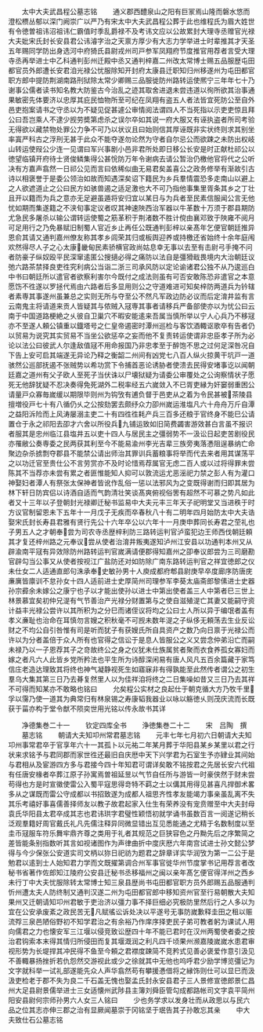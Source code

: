 <!-- { "loadSidebar": true } -->
　　太中大夫武昌程公墓志铭
　　通义郡西醴泉山之阳有巨冡焉山隆而磐水悠而澄松槚丛郁以深门阙崇广以严乃有宋太中大夫武昌程公葬于此也维程氏为眉大姓世有令徳曽祖讳沼祖讳仁霸值时季乱爵禄不及考讳文应以公故累封大理寺丞赠官光禄大夫妣宋氏封长安县君公讳濬字治之天禀方厚少有大志力学举进士时辈推其才天圣五年赐同学防出身选河中府猗氏县尉戎州司戸参军凤翔府节度推官用荐者言受大理寺丞再举进士中乙科通判彭州迁殿中丞又通判梓嘉二州改太常博士赐五品服歴屯田都官员外郎遭长安君洎光禄公忧服除知开封府太康县迁职知归州移遂州为屯田都官职方郎中提防荆湖南路刑狱除太常少卿赐三品服徙防州路转运使熈宁三年年七十乃谢事公儒者读书知名教大防鉴古今治乱之迹其取舍进退未尝违道以徇所欲其治事通果敏密先体要济以忠厚其庇民恤物所至可纪在凤翔有盗五人者法皆宜死防公至自外邑吏抱案请书之守丞以为不疑见促甚遽公审情阅法谓四人不当死指以示吏吏惊且拜公曰吾岂乘人不逮少觊劳奬第虑杀之误尔卒如其说一府大服又有诬执盗者所司考验无得欲以藏禁物处罪公力争不可乃以状议且曰始则信其厚诬既非实状终则求其别坐率寘严科古之浮刑无甚于此众不能夺遂勿论然为守者自尔忌公而欲踈之未防出权岐山转运使叚公少连一见谓曰军兴事剧小邑非君所处即日移公长安是时正献杜祁公以徳望临镇开府待士贤俊鳞集得公甚恱防万年令谢病去请公暂治仍檄他官将代之公听决有方嘉声翕然一日祁公见而言曰依稀似曲无易君矣盖喜公之政务修举有渐故引古诗以相褒誉于是委公领治如故而知遇深矣诏下籍民为乡兵羣情震恐多走南山以避上之人欲遮道止之公曰民方如骇兽遏之适足激也大不可乃指他事集里胥条其乡之丁壮且开以籍而为兵之意亦无足避虽遁将安归宜以某日与为兵者至民素信服闻公言无他忧如期而集遂籍之不浃旬事定议者叹其神速陜西治军器以牛革数十万须于郡县期防尤急民多屠杀以输公谓转运使蜀之筋革积于荆渚数不胜计傥由襄邓致于陜雍不阅月可足用行之乃免暴赋旧制蜀人官近乡止再任公既通判彭梓以亲髙年乞便官朝廷推异恩俞其请又通判嘉州僚友称其孝乡闾荣其归或板舆迎养或持檄还省始终十余年庭闱欢然得尽人子之心太康畿甸民素骄横官政尚姑息幸无事以去至有击尉弓手掩不问者防豪子纵奴殴平民深窜逺匿公搜擿必得之痛防以法自是彊猾戢畏境内大治朝廷议弛六路茶禁择良吏徃究利病公当诣二浙三司承风防以定论谕诸君公独不从乃逡巡白中书曰朝廷所以遣官者欲察利害尔今既付之成法则虽有可否安敢陈恐非遣官之本意愿饬不徃遂以罗拯代焉由六路者后多显用则公之守道难进可知矣梓防两道兵为钤辖者素専其事遂州虽兼总之实则无所与夺至公不然凡军政边防必议而后定淯井监有言云南鬼主将请道来贡人皆疑其与侬贼入冦専其事者请移兵严备部使亦以为忧公曰云南于中国道路梗絶之乆彼自卫巢穴不暇安能逺来吾属当慎所举以宁人心兵乃不移冦亦不至遂人頼公镇重以鐡塔号之仁皇帝遏密时潭州巡检与客饮酒輙讴歌卒有告者仍以贸易为说究其实贸易不当坐公欲惩卒之妄而他不复责转运使谓非忠臣孝子所为必论以法公曰彼武人尔逢敌值冦不用命报国乃非忠孝至于醉饱不思之过何足深咎况自下告上安可启其端遂无异论乃释之衡韶二州间有凶党七八百人纵火掠黄干坑戸一道骇然公巡部抚遏不张贼势以希功赏下令捕首恶论诱胁者使溃去民得安堵事讫以闻朝廷嘉之道州有父子欧人至死子当伏诛以尸壊狱疑为请委公审覆处之公询察情状子愿死无他辞犹疑不忍决奏得免死湖外二税率经五六嵗敛入不已胥吏縁为奸窭弱重困公请量戸众寡毎嵗缓以期限毕则州为钩攷有逋负督于邑吏从之着为令民甚被茶陵县擅増役戸七十有八循仍乆之公按劾罢去颇纾众力卲州嵗运淮塩凡六十舟舟万斤自潭之益阳泝险而上风涛屡溺主吏二十有四徃徃耗产兵三百多还粮于官终身不能巳公请置仓于永之祁阳去卲才六舍以所役兵九铺运致如旧简费蠲害游效甚白言虽不报识者服其是忠州临江县塩井五以吏十四人与居民主之彊弱势不一汲讼日起吏苦剧役民亦罹敝公奏専委之民两获其利至今不能易渝州李光吉辈三族旁夷落慿阻逞暴纳亡命聚边杂杀掳剽夺郡县不能禁公请出师治其罪训兵蓄粮事将举而代去来者用其谋荡平之以功迁官至贵仕公不言劳赏亦不及时论惜焉荐属官无虑二百人或以过将得罪未尝陈其不当荐亦未尝有累之者匪惟能知人抑可以敦流运尤恶滛祀力禁之彭人有为灌口神娶妇者潭人有祭张太保神者皆讹作乱俗一惩以法邪风为之变既得谢而归即其居为林下轩日防宾侣以诗酒自适而气韵清壮笑谈髙爽俯视俗罟有超然不可慕之势凡如此者又十三年以子登朝封光禄卿迁秘书监易中大夫元丰三年天子祀明堂又当进秩于时方议官制留恩未下五年十一月戊子无疾而卒春秋八十有二明年四月始防太中大夫诰娶宋氏封长寿县君雅有贤行先公十六年卒公以六年十一月庚申葬同长寿君之茔礼也子男五人之才朝奉尝为司农寺丞歴梓利防三路转运判官泸蛮犯边王师西伐朝廷頼其才复还梓州路之元奉议尝从使者治淯井叛夷遂知泸州江安县以功通判本州又从辟渝南平冦有异效除防州路转运判官嵗满请便郡得知嘉州之卲奉议郎尝为三司磨勘官辟勾当公事又从使者按视江广盐防还对如防除广南东路转运判官之祥宜徳郎之仪未仕女二人适通直郎句洙承奉史敏孙男十人庾成都府郫县尉庚早卒度廊序防唐庑亷廙皆廪训不怠孙女十四人适前进士史厚简州司理参军李葵太庙斋郎黎傃进士史器孙宗彛余未嫁公之康宁也子以才能出使孙以进士中第出使者盖三人中第者巳三世上林景慕宜矣初仲兄湜有气节善治产光禄分财置第与之使自滋殖湜亡其妻又能嗣守资计益丰光禄公尝许以其所积为之分巳而诸侄议将均之公曰士人所以异于编氓者盖有孝义亷耻也治命在耳慎勿言嫂之积秋毫不可觊未数年湜之子纵侈无頼荡去生业反讼财之不均公自引咎惟有司是听而犹子有获嫂氏所自具资产之数乃向日禀于光禄公而许以为分者盖倍于众人所有也官得之信讼于是息人皆服公之义又尝念仲弟沿亡而嗣未禄乃以一子恩荐其子之竒故终公之身之仪犹未仕族属贫者聚而衣食养孤女寡妇而嫁之者凡六人此皆乡党所矜法也平生所为诗醇深闲易有唐人风凡五百余篇藏于家笃信庄老造达理致其将终也神气凝静视死生如寤寐非有得孰能至此然传者谓公之初生羣乌大集其第三日乃去朞复然里人以为佳祥洎将终之二日集噪如昔又三日乃去其祥不可得而知某亦不敢略也铭曰
　　允矣程公实材之良起仕于朝克循大方乃牧千里孚以霶乃使一道其为典常归有林泉锡之寿康韬我器业以咏以觞徳乆则茂庆流而长既获于菑亦构于堂令猷不陨奕世用光铭以传永故书其详








　　净德集巻二十一
　　钦定四库全书
　　浄徳集巻二十二
　　宋　吕陶　撰
　　墓志铭
　　朝请大夫知卭州常君墓志铭
　　元丰七年七月初六日朝请大夫知卭州事常君卒于官享年六十一其孤卜以元祐二年某月葬于华阳县某乡某里以君之行状来求铭予与君同郡而家世徃还最旧自庆厯中天下兴学君为石室生予亦肄业其间始与君相从及宦游四方多与君接今四十年知君可谓详矣敢不铭按君之先居长安六代祖有任唐安椽者卒葬江原子孙寓焉曽祖延昱以气节自任所与游皆一时豪侠然于财未尝苟得也方是时宣徽使雷公入蜀平寇思得竒特不羁之士以傋其用得见甚喜凡捍御术畧多从之谋既而雷公守成都以书招致遂为成都人祖思齐性孝友能竭力事亲虽乱离不失其乐考禧好事喜儒善择师友以教子故君起家入仕生有荣养没有宠贲赠至中大夫封母袁氏华阳县太君卒成其志也君讳珙字君璧性颖悟初就学诵书虽数百言一阅遂记稍长泛观羣籍好周官戴氏礼凡先儒注释异同微显错出互见悉能通之尤精于名数制度以至圭币冦服车符乐舞牢鼎齐尊之类用于礼者其规范之巨狭容色之丹黝先后之序繁简之差皆能条别指数听其言如视诸图作为声律曲折中度庆厯六年南宫试进士孙文懿公梦得与今少保张公安道实司文柄以狝日祀祊为题君之辞章详实华润攷为第一二公于是勉君以逺到士人始知君力学而文既擢第调合州军事官徙华州节度掌书记用荐言者改秘书省著作佐郎知江陵府公安县迁秘书丞移福州之闽以亲年髙乞便官得洋州之西乡未行丁中大夫忧服除转太常博士知三泉县歴尚书屯田都官职方员外郎赐五品服通判忻州遭太夫人防终制又通判汉遂二州为屯田都官郎中移知资州官至行易朝散大夫知果州又迁朝请知卭州君敏于吏治济以彊力事不择巨细必究极防里然后行之人多以为宜在公安承废紊之政民苦无凡赋徭讼诉处决以平遂号无事防嵗歉释圭田之租以赈流殍三泉邑陋俗野初不知学君治之有余裕乃作庠序择吏民子弟可教者躬为课试人用向儒君之力也懐安军三江堰以侵竞致讼歴四十年不能已君时在汉州两蜀使者委之按治君钩索本末得其情归所侵田而复其堰溉润之利凡四千顷果州濒嘉陵嵗嵗水患君审视形势为长堤捍其冲民得不鱼至今頼之君襟度踈简不竞矜式见善必褒爱作意引汲见不善輙暴扬挫折若仇怨然交游视此或少之徐就其中无他也呜呼君少励学博览彊记为文字就科举一试礼部遂能先众人声华翕然苟有攀援慿借将之縁饰则仕可以显巳而汲汲吏检老于郡不失为良二千石盖无愧也娶孟氏封永安县君子三人景修宣徳郎景仁昌州大足县尉景儒举进士三女适懐州武陟县主簿刘舜臣管勾成都路帐司文字袁平简州阳安县尉何宗师孙男六人女三人铭曰
　　少也务学求以发身壮而从政思以与民六品之位其志亦伸三郡之治有显厥闻墓崇于冈铭坚于珉告其子孙敢忘其亲
　　中大夫致仕石公墓志铭

